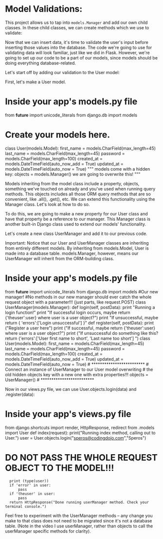 # Model Validations:

This project allows us to tap into `models.Manager` and add our own child classes.
In these child classes, we can create methods which we use to validate:

Now that we can insert data, it's time to validate the user's input before inserting those values into the database. The code we're going to use for validating data will look familiar, just like we did in Flask. However, we're going to set up our code to be a part of our models, since models should be doing everything database-related.

Let's start off by adding our validation to the User model:

First, let's make a User model.

  # Inside your app's models.py file
  from __future__ import unicode_literals
  from django.db import models
  # Create your models here.
  class User(models.Model):
      first_name = models.CharField(max_length=45)
      last_name = models.CharField(max_length=45)
      password = models.CharField(max_length=100)
      created_at = models.DateTimeField(auto_now_add = True)
      updated_at = models.DateTimeField(auto_now = True)
"""
models come with a hidden key:
      objects = models.Manager()
we are going to overwrite this!
"""

Models inheriting from the model class include a property, objects, something we've touched on already and you've used when running query methods. This objects includes all those ORM query methods that are so convenient, like .all(), .get(), etc. We can extend this functionality using the Manager class. Let's look at how to do so.

To do this, we are going to make a new property for our User class and have that property be a reference to our manager. This Manager class is another built-in Django class used to extend our models' functionality.

Let's create a new class UserManager and add it to our previous code.

Important: Notice that our User and UserManager classes are inheriting from entirely different models.
By inheriting from models.Model, User is made into a database table. models.Manager, however, means our UserManager will inherit from the ORM-building class.
  # Inside your app's models.py file
  from __future__ import unicode_literals
  from django.db import models
  #Our new manager!
  #No methods in our new manager should ever catch the whole request object with a parameter!!! (just parts, like request.POST)
  class UserManager(models.Manager):
      def login(self, postData):
          print "Running a login function!"
          print "If successful login occurs, maybe return {'theuser':user} where user is a user object?")
          print "If unsuccessful, maybe return { 'errors':['Login unsuccessful'] }"
      def register(self, postData):
          print ("Register a user here")
          print ("If successful, maybe return {'theuser':user} where user is a user object?")
          print ("If unsuccessful do something like this? return {'errors':['User first name to short', 'Last name too short'] ")
  class User(models.Model):
      first_name = models.CharField(max_length=45)
      last_name = models.CharField(max_length=45)
      password = models.CharField(max_length=100)
      created_at = models.DateTimeField(auto_now_add = True)
      updated_at = models.DateTimeField(auto_now = True)
      # *************************
      # Connect an instance of UserManager to our User model overwriting
      # the old hidden objects key with a new one with extra properties!!!
      objects = UserManager()
      # *************************

Now in our views.py file, we can use User.objects.login(data) and .register(data):

  # Inside your app's views.py file
  from django.shortcuts import render, HttpResponse, redirect
  from .models import User
  def index(request):
      print("Running index method, calling out to User.")
      user = User.objects.login("speros@codingdojo.com","Speros")
# DO NOT PASS THE WHOLE REQUEST OBJECT TO THE MODEL!!!
      print (type(user))
      if 'error' in user:
          pass
      if 'theuser' in user:
          pass
      return HttpResponse("Done running userManager method. Check your terminal console.")

Feel free to experiment with the UserManager methods – any change you make to that class does not need to be migrated since it's not a database table. (Note in the video I use userManager, rather than objects to call the userManager specific methods for clarity).

